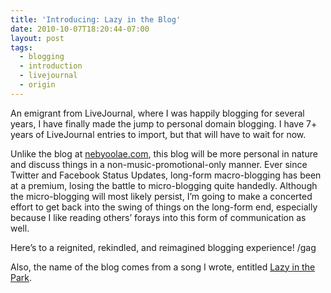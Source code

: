 ```yaml
---
title: 'Introducing: Lazy in the Blog'
date: 2010-10-07T18:20:44-07:00
layout: post
tags:
  - blogging
  - introduction
  - livejournal
  - origin
---
```

An emigrant from LiveJournal, where I was happily blogging for several years, I have finally made the jump to personal domain blogging. I have 7+ years of LiveJournal entries to import, but that will have to wait for now.

<!--more-->

Unlike the blog at [nebyoolae.com](http://nebyoolae.com), this blog will be more personal in nature and discuss things in a non-music-promotional-only manner. Ever since Twitter and Facebook Status Updates, long-form macro-blogging has been at a premium, losing the battle to micro-blogging quite handedly. Although the micro-blogging will most likely persist, I&#8217;m going to make a concerted effort to get back into the swing of things on the long-form end, especially because I like reading others&#8217; forays into this form of communication as well.

Here&#8217;s to a reignited, rekindled, and reimagined blogging experience! /gag

Also, the name of the blog comes from a song I wrote, entitled [Lazy in the Park](http://nebyoolae.com/songs/206 "Lazy in the Park").

